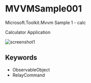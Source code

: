 # MVVMSample001
Microsoft.Toolkit.Mvvm Sample 1 - calc

Calculator Application

![screenshot1](https://user-images.githubusercontent.com/81235941/115358971-2a16d480-a1f9-11eb-8f0f-86b7e208bee8.png)

## Keywords

* ObservableObject
* RelayCommand
